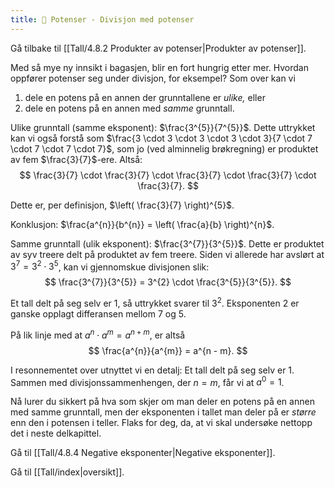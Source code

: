 ```yaml
---
title: 📄 Potenser - Divisjon med potenser
---
```

Gå tilbake til [[Tall/4.8.2 Produkter av potenser|Produkter av potenser]].

Med så mye ny innsikt i bagasjen, blir en fort hungrig etter mer. Hvordan oppfører potenser seg under divisjon, for eksempel? Som over kan vi 
1. dele en potens på en annen der grunntallene er *ulike,* eller 
2. dele en potens på en annen med *samme* grunntall.

Ulike grunntall (samme eksponent): $\frac{3^{5}}{7^{5}}$. Dette uttrykket kan vi også forstå som $\frac{3 \cdot 3 \cdot 3 \cdot 3 \cdot 3}{7 \cdot 7 \cdot 7 \cdot 7 \cdot 7}$, som jo (ved alminnelig brøkregning) er produktet av fem
$\frac{3}{7}$-ere. Altså:
$$
\frac{3}{7} \cdot \frac{3}{7} \cdot \frac{3}{7} \cdot \frac{3}{7} \cdot \frac{3}{7}.
$$

Dette er, per definisjon, $\left( \frac{3}{7} \right)^{5}$.

Konklusjon: $\frac{a^{n}}{b^{n}} = \left( \frac{a}{b} \right)^{n}$.

Samme grunntall (ulik eksponent): $\frac{3^{7}}{3^{5}}$. Dette er produktet av syv treere delt på produktet av fem treere. Siden vi allerede har avslørt at $3^{7} = 3^{2} \cdot 3^{5}$, kan vi gjennomskue divisjonen slik:
$$
\frac{3^{7}}{3^{5}} = 3^{2} \cdot \frac{3^{5}}{3^{5}}.
$$

Et tall delt på seg selv er $1$, så uttrykket svarer til $3^{2}$. Eksponenten $2$ er ganske opplagt differansen mellom $7$ og $5$.

På lik linje med at $a^{n} \cdot a^{m} = a^{n + m}$, er altså
$$
\frac{a^{n}}{a^{m}} = a^{n - m}.
$$

I resonnementet over utnyttet vi en detalj: Et tall delt på seg selv er $1$. Sammen med divisjonssammenhengen, der $n = m$, får vi at $a^{0} = 1$.

Nå lurer du sikkert på hva som skjer om man deler en potens på en annen med samme grunntall, men der eksponenten i tallet man deler på er *større* enn den i potensen i teller. Flaks for deg, da, at vi skal undersøke nettopp det i neste delkapittel.



Gå til [[Tall/4.8.4 Negative eksponenter|Negative eksponenter]].


Gå til [[Tall/index|oversikt]].